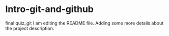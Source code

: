 # Intro-git-and-github
final quiz_git
I am editing the README file. Adding some more details about the project description.
